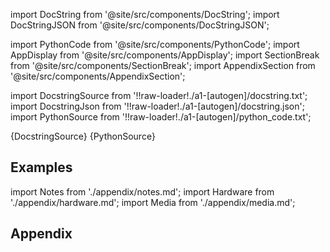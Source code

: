 
[//]: # (Custom component imports)

import DocString from '@site/src/components/DocString';
import DocStringJSON from '@site/src/components/DocStringJSON';

import PythonCode from '@site/src/components/PythonCode';
import AppDisplay from '@site/src/components/AppDisplay';
import SectionBreak from '@site/src/components/SectionBreak';
import AppendixSection from '@site/src/components/AppendixSection';

[//]: # (Docstring)

import DocstringSource from '!!raw-loader!./a1-[autogen]/docstring.txt';
import DocstringJson from '!!raw-loader!./a1-[autogen]/docstring.json';
import PythonSource from '!!raw-loader!./a1-[autogen]/python_code.txt';

<DocString>{DocstringSource}</DocString>
<DocStringJSON data={DocstringJson} />
<PythonCode GLink='LOGIC_GATES/LOOP_TOOLS/LOOP_INDEX/LOOP_INDEX.py'>{PythonSource}</PythonCode>

<SectionBreak />

    

[//]: # (Examples)

## Examples

<AppDisplay 
  GLink='LOGIC_GATES/LOOP_TOOLS/LOOP_INDEX'
  nodeLabel='LOOP_INDEX'>
</AppDisplay>

<SectionBreak />

    

[//]: # (Appendix)

import Notes from './appendix/notes.md';
import Hardware from './appendix/hardware.md';
import Media from './appendix/media.md';

## Appendix

<AppendixSection index={0} folderPath='nodes/LOGIC_GATES/LOOP_TOOLS/LOOP_INDEX/appendix/'><Notes /></AppendixSection>
<AppendixSection index={1} folderPath='nodes/LOGIC_GATES/LOOP_TOOLS/LOOP_INDEX/appendix/'><Hardware /></AppendixSection>
<AppendixSection index={2} folderPath='nodes/LOGIC_GATES/LOOP_TOOLS/LOOP_INDEX/appendix/'><Media /></AppendixSection>


